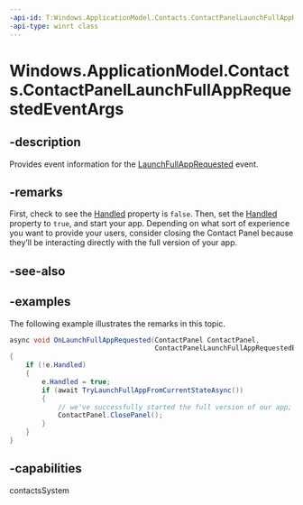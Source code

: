 ```yaml
---
-api-id: T:Windows.ApplicationModel.Contacts.ContactPanelLaunchFullAppRequestedEventArgs
-api-type: winrt class
---
```


<!-- Class syntax.
public class ContactPanelLaunchFullAppRequestedEventArgs
-->

# Windows.ApplicationModel.Contacts.ContactPanelLaunchFullAppRequestedEventArgs

## -description

Provides event information for the [LaunchFullAppRequested](contactpanel_launchfullapprequested.md) event.

## -remarks

First, check to see the [Handled](contactpanellaunchfullapprequestedeventargs_handled.md) property is `false`. Then, set the [Handled](contactpanellaunchfullapprequestedeventargs_handled.md) property to `true`, and start your app. Depending on what sort of experience you want to provide your users, consider closing the Contact Panel because they’ll be interacting directly with the full version of your app.

## -see-also

## -examples

The following example illustrates the remarks in this topic.

```csharp
async void OnLaunchFullAppRequested(ContactPanel ContactPanel,
                                    ContactPanelLaunchFullAppRequestedEventArgs e)
{
    if (!e.Handled)
    {
        e.Handled = true;
        if (await TryLaunchFullAppFromCurrentStateAsync())
        {
            // we've successfully started the full version of our app; close the hosted view.
            ContactPanel.ClosePanel();
        }
    }
}

```

## -capabilities

contactsSystem
